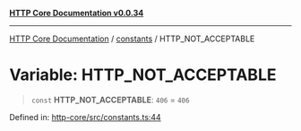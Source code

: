 [**HTTP Core Documentation v0.0.34**](../../README.md)

***

[HTTP Core Documentation](../../modules.md) / [constants](../README.md) / HTTP\_NOT\_ACCEPTABLE

# Variable: HTTP\_NOT\_ACCEPTABLE

> `const` **HTTP\_NOT\_ACCEPTABLE**: `406` = `406`

Defined in: [http-core/src/constants.ts:44](https://github.com/stonemjs/http-core/blob/1848d2cc8e9419d9e370ae707c528a45d3c2ac5a/src/constants.ts#L44)
